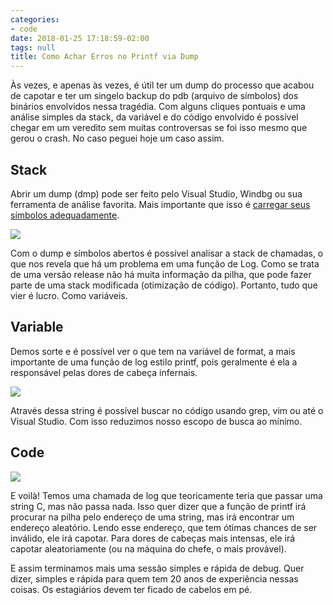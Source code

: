 ```yaml
---
categories:
- code
date: 2018-01-25 17:18:59-02:00
tags: null
title: Como Achar Erros no Printf via Dump
---
```


Às vezes, e apenas às vezes, é útil ter um dump do processo que acabou de capotar e ter um singelo backup do pdb (arquivo de símbolos) dos binários envolvidos nessa tragédia. Com alguns cliques pontuais e uma análise simples da stack, da variável e do código envolvido é possível chegar em um veredito sem muitas controversas se foi isso mesmo que gerou o crash. No caso peguei hoje um caso assim.

## Stack

Abrir um dump (dmp) pode ser feito pelo Visual Studio, Windbg ou sua ferramenta de análise favorita. Mais importante que isso é [carregar seus símbolos adequadamente](/depuracao-de-emergencia-receita-de-bolo).

![](/img/NhkhrJa.png)

Com o dump e símbolos abertos é possível analisar a stack de chamadas, o que nos revela que há um problema em uma função de Log. Como se trata de uma versão release não há muita informação da pilha, que pode fazer parte de uma stack modificada (otimização de código). Portanto, tudo que vier é lucro. Como variáveis.

## Variable

Demos sorte e é possível ver o que tem na variável de format, a mais importante de uma função de log estilo printf, pois geralmente é ela a responsável pelas dores de cabeça infernais.

![](/img/uOkd4VF.png)

Através dessa string é possível buscar no código usando grep, vim ou até o Visual Studio. Com isso reduzimos nosso escopo de busca ao mínimo.

## Code

![](/img/rAo1T0H.png)

E voilà! Temos uma chamada de log que teoricamente teria que passar uma string C, mas não passa nada. Isso quer dizer que a função de printf irá procurar na pilha pelo endereço de uma string, mas irá encontrar um endereço aleatório. Lendo esse endereço, que tem ótimas chances de ser inválido, ele irá capotar. Para dores de cabeças mais intensas, ele irá capotar aleatoriamente (ou na máquina do chefe, o mais provável).

E assim terminamos mais uma sessão simples e rápida de debug. Quer dizer, simples e rápida para quem tem 20 anos de experiência nessas coisas. Os estagiários devem ter ficado de cabelos em pé.
